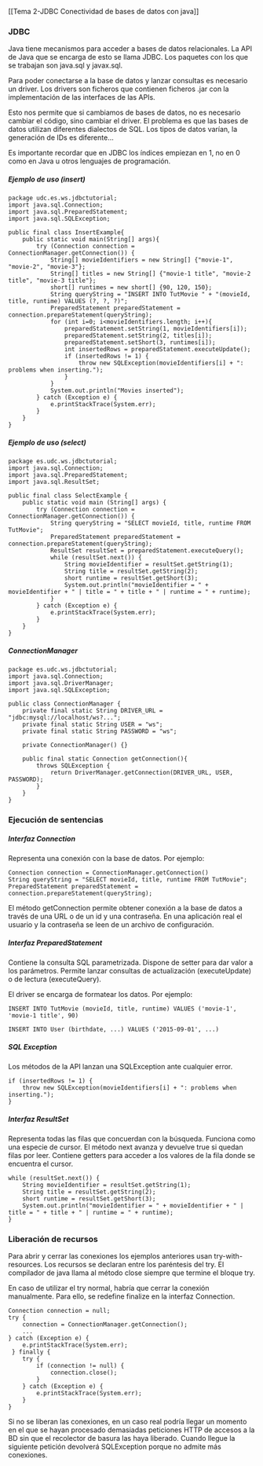 [[Tema 2-JDBC Conectividad de bases de datos con java]]

### JDBC
Java tiene mecanismos para acceder a bases de datos relacionales. La API de Java que se encarga de esto se llama JDBC. Los paquetes con los que se trabajan son java.sql y javax.sql.

Para poder conectarse a la base de datos y lanzar consultas es necesario un driver. Los drivers son ficheros que contienen ficheros .jar con la implementación de las interfaces de las APIs.

Esto nos permite que si cambiamos de bases de datos, no es necesario cambiar el código, sino cambiar el driver. El problema es que las bases de datos utilizan diferentes dialectos de SQL. Los tipos de datos varían, la generación de IDs es diferente...

Es importante recordar que en JDBC los índices empiezan en 1, no en 0 como en Java u otros lenguajes de programación.

##### Ejemplo de uso (insert)
```
package udc.es.ws.jdbctutorial;
import java.sql.Connection;
import java.sql.PreparedStatement;
import java.sql.SQLException;

public final class InsertExample{
	public static void main(String[] args){
		try (Connection connection = ConnectionManager.getConnection()) {
			String[] movieIdentifiers = new String[] {"movie-1", "movie-2", "movie-3"};
			String[] titles = new String[] {"movie-1 title", "movie-2 title", "movie-3 title"};
			short[] runtimes = new short[] {90, 120, 150};
			String queryString = "INSERT INTO TutMovie " + "(movieId, title, runtime) VALUES (?, ?, ?)";
			PreparedStatement preparedStatement = connection.prepareStatement(queryString);
			for (int i=0; i<movieIdentifiers.length; i++){
				preparedStatement.setString(1, movieIdentifiers[i]);
				preparedStatement.setString(2, titles[i]);
				preparedStatement.setShort(3, runtimes[i]);
				int insertedRows = preparedStatement.executeUpdate();
				if (insertedRows != 1) { 
					throw new SQLException(movieIdentifiers[i] + ": problems when inserting."); 
				}
			}
			System.out.println("Movies inserted");
		} catch (Exception e) {
			e.printStackTrace(System.err);
		}
	}
}
```

##### Ejemplo de uso (select)
```
package es.udc.ws.jdbctutorial;
import java.sql.Connection;
import java.sql.PreparedStatement;
import java.sql.ResultSet;

public final class SelectExample {
	public static void main (String[] args) {
		try (Connection connection = ConnectionManager.getConnection()) {
			String queryString = "SELECT movieId, title, runtime FROM TutMovie";
			PreparedStatement preparedStatement = connection.prepareStatement(queryString);
			ResultSet resultSet = preparedStatement.executeQuery();
			while (resultSet.next()) {
				String movieIdentifier = resultSet.getString(1);
				String title = resultSet.getString(2);
				short runtime = resultSet.getShort(3);
				System.out.println("movieIdentifier = " + movieIdentifier + " | title = " + title + " | runtime = " + runtime);
			}
		} catch (Exception e) {
			e.printStackTrace(System.err);
		}
	}
}
```

##### ConnectionManager
```
package es.udc.ws.jdbctutorial;
import java.sql.Connection;
import java.sql.DriverManager;
import java.sql.SQLException;

public class ConnectionManager {
	private final static String DRIVER_URL = "jdbc:mysql://localhost/ws?...";
	private final static String USER = "ws";
	private final static String PASSWORD = "ws";
	
	private ConnectionManager() {}

	public final static Connection getConnection(){
		throws SQLException {
			return DriverManager.getConnection(DRIVER_URL, USER, PASSWORD);
		}
	}
}
```

### Ejecución de sentencias
##### Interfaz Connection
Representa una conexión con la base de datos. Por ejemplo:
```
Connection connection = ConnectionManager.getConnection()
String queryString = "SELECT movieId, title, runtime FROM TutMovie";
PreparedStatement preparedStatement = connection.prepareStatement(queryString);
```

El método getConnection permite obtener conexión a la base de datos a través de una URL o de un id y una contraseña. En una aplicación real el usuario y la contraseña se leen de un archivo de configuración.
##### Interfaz PreparedStatement
Contiene la consulta SQL parametrizada. Dispone de setter para dar valor a los parámetros. Permite lanzar consultas de actualización (executeUpdate) o de lectura (executeQuery).

El driver se encarga de formatear los datos. Por ejemplo:
```
INSERT INTO TutMovie (movieId, title, runtime) VALUES ('movie-1', 'movie-1 title', 90)

INSERT INTO User (birthdate, ...) VALUES ('2015-09-01', ...)
```

##### SQL Exception
Los métodos de la API lanzan una SQLException ante cualquier error.
```
if (insertedRows != 1) { 
	throw new SQLException(movieIdentifiers[i] + ": problems when inserting."); 
}
```

##### Interfaz ResultSet
Representa todas las filas que concuerdan con la búsqueda. Funciona como una especie de cursor. El método next avanza y devuelve true si quedan filas por leer. Contiene getters para acceder a los valores de la fila donde se encuentra el cursor.
```
while (resultSet.next()) {
	String movieIdentifier = resultSet.getString(1);
	String title = resultSet.getString(2);
	short runtime = resultSet.getShort(3);
	System.out.println("movieIdentifier = " + movieIdentifier + " | title = " + title + " | runtime = " + runtime);
}
```

### Liberación de recursos
Para abrir y cerrar las conexiones los ejemplos anteriores usan try-with-resources. Los recursos se declaran entre los paréntesis del try. El compilador de java llama al método close siempre que termine el bloque try.

En caso de utilizar el try normal, habría que cerrar la conexión manualmente. Para ello, se redefine finalize en la interfaz Connection.
```
Connection connection = null;
try { 
	connection = ConnectionManager.getConnection(); 
	...
} catch (Exception e) { 
	e.printStackTrace(System.err);
 } finally {
	try {
		if (connection != null) { 
			connection.close(); 
		} 
	} catch (Exception e) {
		e.printStackTrace(System.err); 
	} 
}
```
Si no se liberan las conexiones, en un caso real podría llegar un momento en el que se hayan procesado demasiadas peticiones HTTP de accesos a la BD sin que el recolector de basura las haya liberado. Cuando llegue la siguiente petición devolverá SQLException porque no admite más conexiones.
